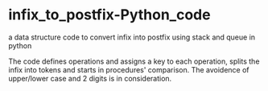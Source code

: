 # infix_to_postfix-Python_code
a data structure code to convert infix into postfix using stack and queue in python

The code defines operations and assigns a key to each operation, splits the infix into tokens and starts in procedures' comparison. The avoidence of upper/lower case and 2 digits is in consideration. 
